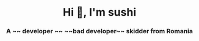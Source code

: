 <h1 align="center">Hi 👋, I'm sushi</h1>
<h3 align="center">A ~~ developer ~~ ~~bad developer~~ skidder from Romania</h3>
